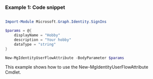 ### Example 1: Code snippet

```powershell

Import-Module Microsoft.Graph.Identity.SignIns

$params = @{
	displayName = "Hobby"
	description = "Your hobby"
	dataType = "string"
}

New-MgIdentityUserFlowAttribute -BodyParameter $params

```
This example shows how to use the New-MgIdentityUserFlowAttribute Cmdlet.

